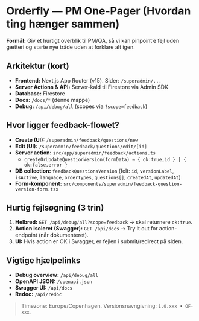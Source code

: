 # Orderfly — PM One-Pager (Hvordan ting hænger sammen)

**Formål:** Giv et hurtigt overblik til PM/QA, så vi kan pinpoint’e fejl uden gætteri og starte nye tråde uden at forklare alt igen.

## Arkitektur (kort)
- **Frontend:** Next.js App Router (v15). Sider: `/superadmin/...`
- **Server Actions & API:** Server-kald til Firestore via Admin SDK
- **Database:** Firestore
- **Docs:** `/docs/*` (denne mappe)
- **Debug:** `/api/debug/all` (scopes via `?scope=feedback`)

## Hvor ligger feedback-flowet?
- **Create (UI):** `/superadmin/feedback/questions/new`
- **Edit (UI):** `/superadmin/feedback/questions/edit/[id]`
- **Server action:** `src/app/superadmin/feedback/actions.ts`
  - `createOrUpdateQuestionVersion(formData) → { ok:true,id } | { ok:false,error }`
- **DB collection:** `feedbackQuestionsVersion` (felt: `id`, `versionLabel`, `isActive`, `language`, `orderTypes`, `questions[]`, `createdAt`, `updatedAt`)
- **Form-komponent:** `src/components/superadmin/feedback-question-version-form.tsx`

## Hurtig fejlsøgning (3 trin)
1) **Helbred:** `GET /api/debug/all?scope=feedback` → skal returnere `ok:true`.  
2) **Action isoleret (Swagger):** `GET /api/docs` → Try it out for action-endpoint (når dokumenteret).  
3) **UI:** Hvis action er OK i Swagger, er fejlen i submit/redirect på siden.

## Vigtige hjælpelinks
- **Debug overview:** `/api/debug/all`
- **OpenAPI JSON:** `/openapi.json`
- **Swagger UI:** `/api/docs`
- **Redoc:** `/api/redoc`

> Timezone: Europe/Copenhagen. Versionsnavngivning: `1.0.xxx • OF-XXX`.